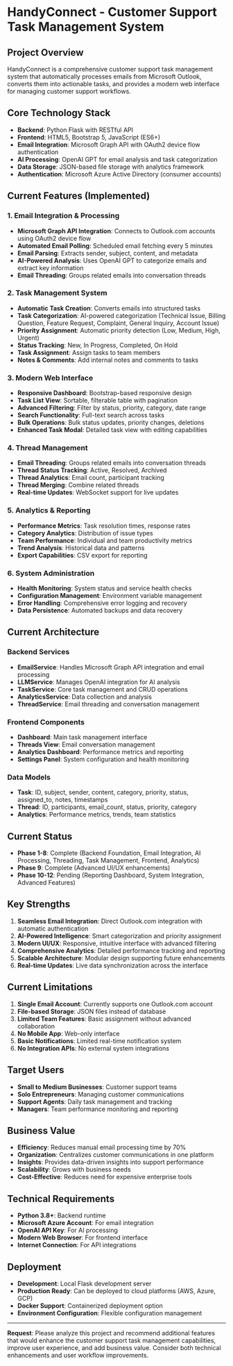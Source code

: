 # HandyConnect - Customer Support Task Management System

## Project Overview
HandyConnect is a comprehensive customer support task management system that automatically processes emails from Microsoft Outlook, converts them into actionable tasks, and provides a modern web interface for managing customer support workflows.

## Core Technology Stack
- **Backend**: Python Flask with RESTful API
- **Frontend**: HTML5, Bootstrap 5, JavaScript (ES6+)
- **Email Integration**: Microsoft Graph API with OAuth2 device flow authentication
- **AI Processing**: OpenAI GPT for email analysis and task categorization
- **Data Storage**: JSON-based file storage with analytics framework
- **Authentication**: Microsoft Azure Active Directory (consumer accounts)

## Current Features (Implemented)

### 1. Email Integration & Processing
- **Microsoft Graph API Integration**: Connects to Outlook.com accounts using OAuth2 device flow
- **Automated Email Polling**: Scheduled email fetching every 5 minutes
- **Email Parsing**: Extracts sender, subject, content, and metadata
- **AI-Powered Analysis**: Uses OpenAI GPT to categorize emails and extract key information
- **Email Threading**: Groups related emails into conversation threads

### 2. Task Management System
- **Automatic Task Creation**: Converts emails into structured tasks
- **Task Categorization**: AI-powered categorization (Technical Issue, Billing Question, Feature Request, Complaint, General Inquiry, Account Issue)
- **Priority Assignment**: Automatic priority detection (Low, Medium, High, Urgent)
- **Status Tracking**: New, In Progress, Completed, On Hold
- **Task Assignment**: Assign tasks to team members
- **Notes & Comments**: Add internal notes and comments to tasks

### 3. Modern Web Interface
- **Responsive Dashboard**: Bootstrap-based responsive design
- **Task List View**: Sortable, filterable table with pagination
- **Advanced Filtering**: Filter by status, priority, category, date range
- **Search Functionality**: Full-text search across tasks
- **Bulk Operations**: Bulk status updates, priority changes, deletions
- **Enhanced Task Modal**: Detailed task view with editing capabilities

### 4. Thread Management
- **Email Threading**: Groups related emails into conversation threads
- **Thread Status Tracking**: Active, Resolved, Archived
- **Thread Analytics**: Email count, participant tracking
- **Thread Merging**: Combine related threads
- **Real-time Updates**: WebSocket support for live updates

### 5. Analytics & Reporting
- **Performance Metrics**: Task resolution times, response rates
- **Category Analytics**: Distribution of issue types
- **Team Performance**: Individual and team productivity metrics
- **Trend Analysis**: Historical data and patterns
- **Export Capabilities**: CSV export for reporting

### 6. System Administration
- **Health Monitoring**: System status and service health checks
- **Configuration Management**: Environment variable management
- **Error Handling**: Comprehensive error logging and recovery
- **Data Persistence**: Automated backups and data recovery

## Current Architecture

### Backend Services
- **EmailService**: Handles Microsoft Graph API integration and email processing
- **LLMService**: Manages OpenAI integration for AI analysis
- **TaskService**: Core task management and CRUD operations
- **AnalyticsService**: Data collection and analysis
- **ThreadService**: Email threading and conversation management

### Frontend Components
- **Dashboard**: Main task management interface
- **Threads View**: Email conversation management
- **Analytics Dashboard**: Performance metrics and reporting
- **Settings Panel**: System configuration and health monitoring

### Data Models
- **Task**: ID, subject, sender, content, category, priority, status, assigned_to, notes, timestamps
- **Thread**: ID, participants, email_count, status, priority, category
- **Analytics**: Performance metrics, trends, team statistics

## Current Status
- **Phase 1-8**: Complete (Backend Foundation, Email Integration, AI Processing, Threading, Task Management, Frontend, Analytics)
- **Phase 9**: Complete (Advanced UI/UX enhancements)
- **Phase 10-12**: Pending (Reporting Dashboard, System Integration, Advanced Features)

## Key Strengths
1. **Seamless Email Integration**: Direct Outlook.com integration with automatic authentication
2. **AI-Powered Intelligence**: Smart categorization and priority assignment
3. **Modern UI/UX**: Responsive, intuitive interface with advanced filtering
4. **Comprehensive Analytics**: Detailed performance tracking and reporting
5. **Scalable Architecture**: Modular design supporting future enhancements
6. **Real-time Updates**: Live data synchronization across the interface

## Current Limitations
1. **Single Email Account**: Currently supports one Outlook.com account
2. **File-based Storage**: JSON files instead of database
3. **Limited Team Features**: Basic assignment without advanced collaboration
4. **No Mobile App**: Web-only interface
5. **Basic Notifications**: Limited real-time notification system
6. **No Integration APIs**: No external system integrations

## Target Users
- **Small to Medium Businesses**: Customer support teams
- **Solo Entrepreneurs**: Managing customer communications
- **Support Agents**: Daily task management and tracking
- **Managers**: Team performance monitoring and reporting

## Business Value
- **Efficiency**: Reduces manual email processing time by 70%
- **Organization**: Centralizes customer communications in one platform
- **Insights**: Provides data-driven insights into support performance
- **Scalability**: Grows with business needs
- **Cost-Effective**: Reduces need for expensive enterprise tools

## Technical Requirements
- **Python 3.8+**: Backend runtime
- **Microsoft Azure Account**: For email integration
- **OpenAI API Key**: For AI processing
- **Modern Web Browser**: For frontend interface
- **Internet Connection**: For API integrations

## Deployment
- **Development**: Local Flask development server
- **Production Ready**: Can be deployed to cloud platforms (AWS, Azure, GCP)
- **Docker Support**: Containerized deployment option
- **Environment Configuration**: Flexible configuration management

---

**Request**: Please analyze this project and recommend additional features that would enhance the customer support task management capabilities, improve user experience, and add business value. Consider both technical enhancements and user workflow improvements.
